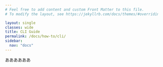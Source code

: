 ```yaml
---
# Feel free to add content and custom Front Matter to this file.
# To modify the layout, see https://jekyllrb.com/docs/themes/#overriding-theme-defaults

layout: single
classes: wide
title: CLI Guide
permalink: /docs/how-to/cli/
sidebar:
  nav: "docs"
---
```


ああああああ